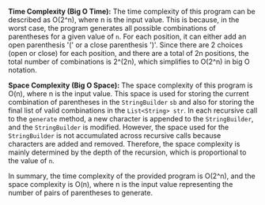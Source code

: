 **Time Complexity (Big O Time):**
The time complexity of this program can be described as O(2^n), where n is the input value. This is because, in the worst case, the program generates all possible combinations of parentheses for a given value of `n`. For each position, it can either add an open parenthesis '(' or a close parenthesis ')'. Since there are 2 choices (open or close) for each position, and there are a total of 2n positions, the total number of combinations is 2^(2n), which simplifies to O(2^n) in big O notation.

**Space Complexity (Big O Space):**
The space complexity of this program is O(n), where n is the input value. This space is used for storing the current combination of parentheses in the `StringBuilder` `sb` and also for storing the final list of valid combinations in the `List<String> str`. In each recursive call to the `generate` method, a new character is appended to the `StringBuilder`, and the `StringBuilder` is modified. However, the space used for the `StringBuilder` is not accumulated across recursive calls because characters are added and removed. Therefore, the space complexity is mainly determined by the depth of the recursion, which is proportional to the value of `n`.

In summary, the time complexity of the provided program is O(2^n), and the space complexity is O(n), where n is the input value representing the number of pairs of parentheses to generate.
